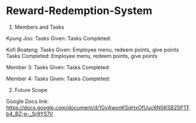 # Reward-Redemption-System

1. Members and Tasks

Kyung Joo: 
Tasks Given:
Tasks Completed:

Kofi Boateng: 
Tasks Given: Employee menu, redeem points, give points
Tasks Completed: Employee menu, redeem points, give points

Member 3: 
Tasks Given:
Tasks Completed:

Member 4: 
Tasks Given:
Tasks Completed:


2. Future Scope


Google Docs link: https://docs.google.com/document/d/1Gv4wonKSqHxOfUuc6N5KSB25PTFb4_BZ-p-_Sr9YS7I/



